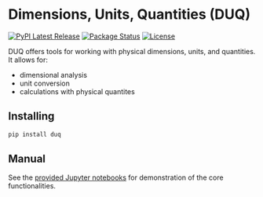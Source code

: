 # Dimensions, Units, Quantities (DUQ)
[![PyPI Latest Release](https://img.shields.io/pypi/v/duq.svg)](https://pypi.org/project/duq/)
[![Package Status](https://img.shields.io/pypi/status/duq.svg)](https://pypi.org/project/duq/)
[![License](https://img.shields.io/pypi/l/duq.svg)](https://github.com/Armin-Ariamajd/duq/blob/main/LICENSE)


DUQ offers tools for working with physical dimensions, units, and quantities. It allows for:
* dimensional analysis
* unit conversion
* calculations with physical quantites

## Installing
```sh
pip install duq
```

## Manual
See the [provided Jupyter notebooks](https://github.com/Armin-Ariamajd/duq/tree/main/docs) for demonstration of the core functionalities.
